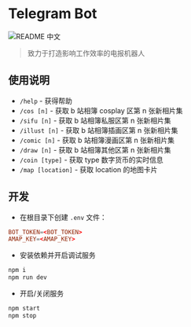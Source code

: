 # Telegram Bot

![README 中文](https://img.shields.io/badge/README-%E4%B8%AD%E6%96%87-blue.svg)

> 致力于打造影响工作效率的电报机器人

## 使用说明

* `/help` - 获得帮助
* `/cos [n]` - 获取 b 站相簿 cosplay 区第 n 张新相片集
* `/sifu [n]` - 获取 b 站相簿私服区第 n 张新相片集
* `/illust [n]` - 获取 b 站相簿插画区第 n 张新相片集
* `/comic [n]` - 获取 b 站相簿漫画区第 n 张新相片集
* `/draw [n]` - 获取 b 站相簿其他区第 n 张新相片集
* `/coin [type]` - 获取 type 数字货币的实时信息
* `/map [location]` - 获取 location 的地图卡片

## 开发

* 在根目录下创建 `.env` 文件：

```conf
BOT_TOKEN=<BOT_TOKEN>
AMAP_KEY=<AMAP_KEY>
```

* 安装依赖并开启调试服务

```bash
npm i
npm run dev
```

* 开启/关闭服务

```bash
npm start
npm stop
```
